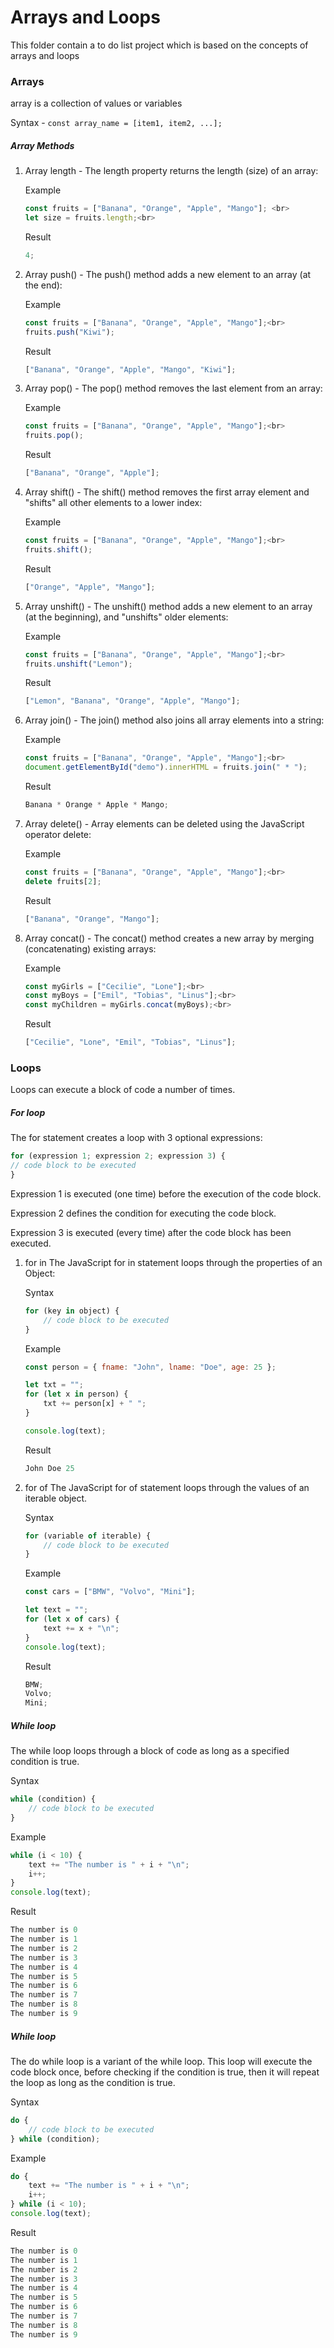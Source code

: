 # Arrays and Loops

This folder contain a to do list project which is based on the concepts of arrays and loops

### Arrays

array is a collection of values or variables

Syntax - `const array_name = [item1, item2, ...];`

##### Array Methods

1.  Array length - The length property returns the length (size) of an array:<br>

    Example

    ```javascript
    const fruits = ["Banana", "Orange", "Apple", "Mango"]; <br>
    let size = fruits.length;<br>
    ```

    Result

    ```javascript
    4;
    ```

2.  Array push() - The push() method adds a new element to an array (at the end):<br>

    Example

    ```javascript
    const fruits = ["Banana", "Orange", "Apple", "Mango"];<br>
    fruits.push("Kiwi");
    ```

    Result

    ```javascript
    ["Banana", "Orange", "Apple", "Mango", "Kiwi"];
    ```

3.  Array pop() - The pop() method removes the last element from an array:<br>

    Example

    ```javascript
    const fruits = ["Banana", "Orange", "Apple", "Mango"];<br>
    fruits.pop();
    ```

    Result

    ```javascript
    ["Banana", "Orange", "Apple"];
    ```

4.  Array shift() - The shift() method removes the first array element and "shifts" all other elements to a lower index:<br>

    Example

    ```javascript
    const fruits = ["Banana", "Orange", "Apple", "Mango"];<br>
    fruits.shift();
    ```

    Result

    ```javascript
    ["Orange", "Apple", "Mango"];
    ```

5.  Array unshift() - The unshift() method adds a new element to an array (at the beginning), and "unshifts" older elements:<br>

    Example

    ```javascript
    const fruits = ["Banana", "Orange", "Apple", "Mango"];<br>
    fruits.unshift("Lemon");
    ```

    Result

    ```javascript
    ["Lemon", "Banana", "Orange", "Apple", "Mango"];
    ```

6.  Array join() - The join() method also joins all array elements into a string:<br>

    Example

    ```javascript
    const fruits = ["Banana", "Orange", "Apple", "Mango"];<br>
    document.getElementById("demo").innerHTML = fruits.join(" * ");
    ```

    Result

    ```javascript
    Banana * Orange * Apple * Mango;
    ```

7.  Array delete() - Array elements can be deleted using the JavaScript operator delete:<br>

    Example

    ```javascript
    const fruits = ["Banana", "Orange", "Apple", "Mango"];<br>
    delete fruits[2];
    ```

    Result

    ```javascript
    ["Banana", "Orange", "Mango"];
    ```

8.  Array concat() - The concat() method creates a new array by merging (concatenating) existing arrays:<br>

    Example

    ```javascript
    const myGirls = ["Cecilie", "Lone"];<br>
    const myBoys = ["Emil", "Tobias", "Linus"];<br>
    const myChildren = myGirls.concat(myBoys);<br>
    ```

    Result

    ```javascript
    ["Cecilie", "Lone", "Emil", "Tobias", "Linus"];
    ```

### Loops

Loops can execute a block of code a number of times.

##### For loop

The for statement creates a loop with 3 optional expressions:

```javascript
for (expression 1; expression 2; expression 3) {
// code block to be executed
}
```

Expression 1 is executed (one time) before the execution of the code block.

Expression 2 defines the condition for executing the code block.

Expression 3 is executed (every time) after the code block has been executed.

1. for in
   The JavaScript for in statement loops through the properties of an Object:<br>

    Syntax

    ```javascript
    for (key in object) {
        // code block to be executed
    }
    ```

    Example

    ```javascript
    const person = { fname: "John", lname: "Doe", age: 25 };

    let txt = "";
    for (let x in person) {
        txt += person[x] + " ";
    }

    console.log(text);
    ```

    Result

    ```javascript
    John Doe 25
    ```

2. for of
   The JavaScript for of statement loops through the values of an iterable object.<br>

    Syntax

    ```javascript
    for (variable of iterable) {
        // code block to be executed
    }
    ```

    Example

    ```javascript
    const cars = ["BMW", "Volvo", "Mini"];

    let text = "";
    for (let x of cars) {
        text += x + "\n";
    }
    console.log(text);
    ```

    Result

    ```javascript
    BMW;
    Volvo;
    Mini;
    ```

##### While loop

The while loop loops through a block of code as long as a specified condition is true.<br>

Syntax

```javascript
while (condition) {
    // code block to be executed
}
```

Example

```javascript
while (i < 10) {
    text += "The number is " + i + "\n";
    i++;
}
console.log(text);
```

Result

```javascript
The number is 0
The number is 1
The number is 2
The number is 3
The number is 4
The number is 5
The number is 6
The number is 7
The number is 8
The number is 9
```

##### While loop

The do while loop is a variant of the while loop. This loop will execute the code block once, before checking if the condition is true, then it will repeat the loop as long as the condition is true. <br>

Syntax

```javascript
do {
    // code block to be executed
} while (condition);
```

Example

```javascript
do {
    text += "The number is " + i + "\n";
    i++;
} while (i < 10);
console.log(text);
```

Result

```javascript
The number is 0
The number is 1
The number is 2
The number is 3
The number is 4
The number is 5
The number is 6
The number is 7
The number is 8
The number is 9
```
